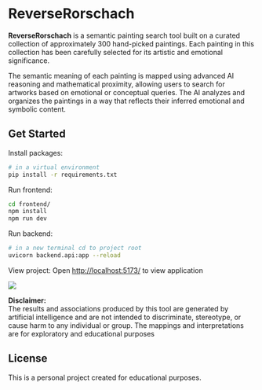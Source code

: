 # ReverseRorschach

**ReverseRorschach** is a semantic painting search tool built on a curated collection of approximately 300 hand-picked paintings. Each painting in this collection has been carefully selected for its artistic and emotional significance.

The semantic meaning of each painting is mapped using advanced AI reasoning and mathematical proximity, allowing users to search for artworks based on emotional or conceptual queries. The AI analyzes and organizes the paintings in a way that reflects their inferred emotional and symbolic content.

## Get Started
Install packages:
```bash
# in a virtual environment
pip install -r requirements.txt
```
Run frontend:
```bash
cd frontend/
npm install
npm run dev
```
Run backend:
```bash
# in a new terminal cd to project root
uvicorn backend.api:app --reload
```
View project:
Open [http://localhost:5173/](http://localhost:5173) to view application

<img src="./reverse-rorschach-walkthrough.gif" />

**Disclaimer:**  
The results and associations produced by this tool are generated by artificial intelligence and are not intended to discriminate, stereotype, or cause harm to any individual or group. The mappings and interpretations are for exploratory and educational purposes

## License
This is a personal project created for educational purposes.